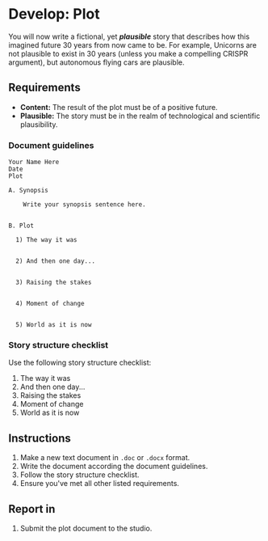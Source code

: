 # Develop: Plot

You will now write a fictional, yet _**plausible**_ story that describes how this imagined future 30 years from now came to be. For example, Unicorns are not plausible to exist in 30 years \(unless you make a compelling CRISPR argument\), but autonomous flying cars are plausible.

## Requirements

* **Content:** The result of the plot must be of a positive future.
* **Plausible:** The story must be in the realm of technological and scientific plausibility.

### Document guidelines

```
Your Name Here
Date
Plot

A. Synopsis

    Write your synopsis sentence here.


B. Plot

  1) The way it was


  2) And then one day...


  3) Raising the stakes


  4) Moment of change


  5) World as it is now
```

### Story structure checklist

Use the following story structure checklist:

1. The way it was
2. And then one day...
3. Raising the stakes
4. Moment of change
5. World as it is now

## Instructions

1. Make a new text document in `.doc` or `.docx` format.
2. Write the document according the document guidelines.
3. Follow the story structure checklist.
4. Ensure you've met all other listed requirements.

## Report in

1. Submit the plot document to the studio.



